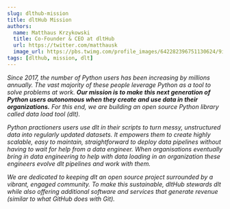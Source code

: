 ```yaml
---
slug: dlthub-mission
title: dltHub Mission
authors:
  name: Matthaus Krzykowski
  title: Co-Founder & CEO at dltHub
  url: https://twitter.com/matthausk
  image_url: https://pbs.twimg.com/profile_images/642282396751130624/9ixo0Opj_400x400.jpg
tags: [dlthub, mission, dlt]
---
```


*Since 2017, the number of Python users has been increasing by millions annually. The vast majority of these people leverage Python as a tool to solve problems at work. **Our mission is to make this next generation of Python users autonomous when they create and use data in their organizations.** For this end, we are building an open source Python library called data load tool (dlt).*

*Python practioners users use dlt in their scripts to turn messy, unstructured data into regularly updated datasets. It empowers them to create highly scalable, easy to maintain, straightforward to deploy data pipelines without having to wait for help from a data engineer. When organisations eventually bring in data engineering to help with data loading in an organization these engineers evolve dlt pipelines and work with them.* 

*We are dedicated to keeping dlt an open source project surrounded by a vibrant, engaged community. To make this sustainable, dltHub stewards dlt while also offering additional software and services that generate revenue (similar to what GitHub does with Git).*
